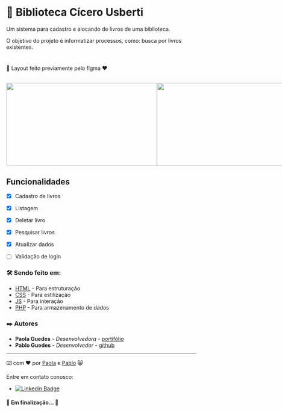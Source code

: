 # 📖 Biblioteca Cícero Usberti

Um sistema para cadastro e alocando de livros de uma biblioteca.

O objetivo do projeto é informatizar processos, como: busca por livros existentes.

#

🎨 Layout feito previamente pelo figma ♥

<br>
<div style="display: flex;">
<img src="https://user-images.githubusercontent.com/53832972/137594575-493f316c-cc9a-4c67-89b8-8cf51bad715b.png" width="400" height="220">
<img src="https://user-images.githubusercontent.com/53832972/137594613-ce5b45ef-ffb5-4c65-8652-478cfcfbeb81.png" width="400" height="220">
<img src="https://user-images.githubusercontent.com/53832972/137594620-c2660d60-7779-498e-b7ee-c3267ad84312.png" width="400" height="220">
<img src="https://user-images.githubusercontent.com/53832972/137594652-b8b55f74-1801-4d85-b363-e5364138376a.png" width="400" height="220">
</div>

## Funcionalidades

- [x] Cadastro de livros
- [x] Listagem
- [x] Deletar livro
- [x] Pesquisar livros
- [x] Atualizar dados
- [ ] Validação de login


### 🛠️ Sendo feito em:

* [HTML](https://developer.mozilla.org/pt-BR/docs/Web/HTML) - Para estruturação
* [CSS](https://developer.mozilla.org/pt-BR/docs/Web/CSS) - Para estilização
* [JS](https://developer.mozilla.org/pt-BR/docs/Web/JavaScript) - Para interação
* [PHP](https://www.php.net/docs.php) - Para armazenamento de dados

### ✒️ Autores

* **Paola Guedes** - *Desenvolvedora* - [portifólio](https://paolaguedes.github.io/blogpessoal/)
* **Pablo Guedes** - *Desenvolvedor* - [github](https://github.com/PabloGuedes)


---
⌨️ com ❤️ por [Paola](https://gist.github.com/paolaguedes) e [Pablo](https://github.com/alexRicc2) 😸

Entre em contato conosco:

- [![Linkedin Badge](https://img.shields.io/badge/-PaolaGuedes-blue?style=flat-square&logo=Linkedin&logoColor=white&link=https://www.linkedin.com/in/paola-guedes-84885b186/)](https://www.linkedin.com/in/paola-guedes-84885b186/) 


<h4> 🚀 Em finalização...  🚧 </h4>
